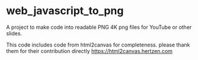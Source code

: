 # web_javascript_to_png
A project to make code into readable PNG 4K png files for YouTube or other slides.

This code includes code from html2canvas for completeness.
please thank them for their contribution directly https://html2canvas.hertzen.com
